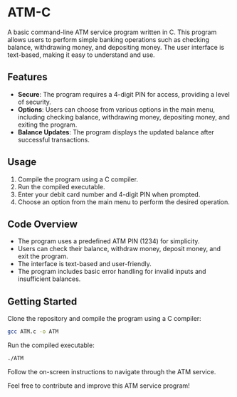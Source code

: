 # ATM-C

A basic command-line ATM service program written in C. This program allows users to perform simple banking operations such as checking balance, withdrawing money, and depositing money. The user interface is text-based, making it easy to understand and use.

## Features

- **Secure**: The program requires a 4-digit PIN for access, providing a level of security.
- **Options**: Users can choose from various options in the main menu, including checking balance, withdrawing money, depositing money, and exiting the program.
- **Balance Updates**: The program displays the updated balance after successful transactions.

## Usage

1. Compile the program using a C compiler.
2. Run the compiled executable.
3. Enter your debit card number and 4-digit PIN when prompted.
4. Choose an option from the main menu to perform the desired operation.

## Code Overview

- The program uses a predefined ATM PIN (1234) for simplicity.
- Users can check their balance, withdraw money, deposit money, and exit the program.
- The interface is text-based and user-friendly.
- The program includes basic error handling for invalid inputs and insufficient balances.

## Getting Started

Clone the repository and compile the program using a C compiler:

```bash
gcc ATM.c -o ATM
```

Run the compiled executable:

```bash
./ATM
```

Follow the on-screen instructions to navigate through the ATM service.

Feel free to contribute and improve this ATM service program!
